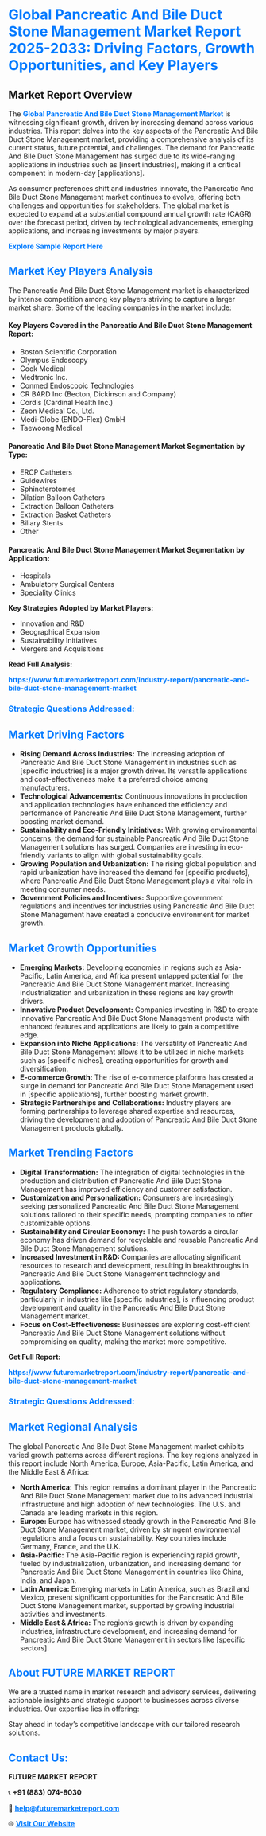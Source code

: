 <h1 style="color: #007BFF;">Global Pancreatic And Bile Duct Stone Management Market Report 2025-2033: Driving Factors, Growth Opportunities, and Key Players</h1>

<section id="overview">
<h2>Market Report Overview</h2>
<p>The <a href="https://www.futuremarketreport.com/industry-report/pancreatic-and-bile-duct-stone-management-market" style="color: #007BFF; text-decoration: none;"><strong>Global Pancreatic And Bile Duct Stone Management Market</strong></a> is witnessing significant growth, driven by increasing demand across various industries. This report delves into the key aspects of the Pancreatic And Bile Duct Stone Management market, providing a comprehensive analysis of its current status, future potential, and challenges. The demand for Pancreatic And Bile Duct Stone Management has surged due to its wide-ranging applications in industries such as [insert industries], making it a critical component in modern-day [applications].</p>
<p>As consumer preferences shift and industries innovate, the Pancreatic And Bile Duct Stone Management market continues to evolve, offering both challenges and opportunities for stakeholders. The global market is expected to expand at a substantial compound annual growth rate (CAGR) over the forecast period, driven by technological advancements, emerging applications, and increasing investments by major players.</p>
</section>

<section id="overview">
<p><a href="https://www.futuremarketreport.com/request-sample/reportId=27770" style="color: #007BFF; text-decoration: none;"><strong>Explore Sample Report Here</strong></a></p>
</section>

<section id="key-players">
<h2 style="color: #007BFF;">Market Key Players Analysis</h2>
<p>The Pancreatic And Bile Duct Stone Management market is characterized by intense competition among key players striving to capture a larger market share. Some of the leading companies in the market include:</p>
<h4>Key Players Covered in the Pancreatic And Bile Duct Stone Management Report:</h4>
<ul><li>Boston Scientific Corporation</li><li>Olympus Endoscopy</li><li>Cook Medical</li><li>Medtronic Inc.</li><li>Conmed Endoscopic Technologies</li><li>CR BARD Inc (Becton, Dickinson and Company)</li><li>Cordis (Cardinal Health Inc.)</li><li>Zeon Medical Co., Ltd.</li><li>Medi-Globe (ENDO-Flex) GmbH</li><li>Taewoong Medical</li></ul>
<h4>Pancreatic And Bile Duct Stone Management Market Segmentation by Type:</h4>
<ul><li>ERCP Catheters</li><li>Guidewires</li><li>Sphincterotomes</li><li>Dilation Balloon Catheters</li><li>Extraction Balloon Catheters</li><li>Extraction Basket Catheters</li><li>Biliary Stents</li><li>Other</li></ul>

<h4>Pancreatic And Bile Duct Stone Management Market Segmentation by Application:</h4>
<ul><li>Hospitals</li><li>Ambulatory Surgical Centers</li><li>Speciality Clinics</li></ul>
<p><strong>Key Strategies Adopted by Market Players:</strong></p>
<ul>
<li>Innovation and R&D</li>
<li>Geographical Expansion</li>
<li>Sustainability Initiatives</li>
<li>Mergers and Acquisitions</li>
</ul>
</section>

<section>
<p><strong>Read Full Analysis: </strong></p><a href="https://www.futuremarketreport.com/industry-report/pancreatic-and-bile-duct-stone-management-market" style="color: #007BFF; text-decoration: none;"><strong>https://www.futuremarketreport.com/industry-report/pancreatic-and-bile-duct-stone-management-market</strong></a>
<h3 style="color: #007BFF;">Strategic Questions Addressed:</h3>
</section>

<section id="driving-factors">
<h2 style="color: #007BFF;">Market Driving Factors</h2>
<ul>
<li><strong>Rising Demand Across Industries:</strong> The increasing adoption of Pancreatic And Bile Duct Stone Management in industries such as [specific industries] is a major growth driver. Its versatile applications and cost-effectiveness make it a preferred choice among manufacturers.</li>
<li><strong>Technological Advancements:</strong> Continuous innovations in production and application technologies have enhanced the efficiency and performance of Pancreatic And Bile Duct Stone Management, further boosting market demand.</li>
<li><strong>Sustainability and Eco-Friendly Initiatives:</strong> With growing environmental concerns, the demand for sustainable Pancreatic And Bile Duct Stone Management solutions has surged. Companies are investing in eco-friendly variants to align with global sustainability goals.</li>
<li><strong>Growing Population and Urbanization:</strong> The rising global population and rapid urbanization have increased the demand for [specific products], where Pancreatic And Bile Duct Stone Management plays a vital role in meeting consumer needs.</li>
<li><strong>Government Policies and Incentives:</strong> Supportive government regulations and incentives for industries using Pancreatic And Bile Duct Stone Management have created a conducive environment for market growth.</li>
</ul>
</section>

<section id="growth-opportunities">
<h2 style="color: #007BFF;">Market Growth Opportunities</h2>
<ul>
<li><strong>Emerging Markets:</strong> Developing economies in regions such as Asia-Pacific, Latin America, and Africa present untapped potential for the Pancreatic And Bile Duct Stone Management market. Increasing industrialization and urbanization in these regions are key growth drivers.</li>
<li><strong>Innovative Product Development:</strong> Companies investing in R&D to create innovative Pancreatic And Bile Duct Stone Management products with enhanced features and applications are likely to gain a competitive edge.</li>
<li><strong>Expansion into Niche Applications:</strong> The versatility of Pancreatic And Bile Duct Stone Management allows it to be utilized in niche markets such as [specific niches], creating opportunities for growth and diversification.</li>
<li><strong>E-commerce Growth:</strong> The rise of e-commerce platforms has created a surge in demand for Pancreatic And Bile Duct Stone Management used in [specific applications], further boosting market growth.</li>
<li><strong>Strategic Partnerships and Collaborations:</strong> Industry players are forming partnerships to leverage shared expertise and resources, driving the development and adoption of Pancreatic And Bile Duct Stone Management products globally.</li>
</ul>
</section>

<section id="trending-factors">
<h2 style="color: #007BFF;">Market Trending Factors</h2>
<ul>
<li><strong>Digital Transformation:</strong> The integration of digital technologies in the production and distribution of Pancreatic And Bile Duct Stone Management has improved efficiency and customer satisfaction.</li>
<li><strong>Customization and Personalization:</strong> Consumers are increasingly seeking personalized Pancreatic And Bile Duct Stone Management solutions tailored to their specific needs, prompting companies to offer customizable options.</li>
<li><strong>Sustainability and Circular Economy:</strong> The push towards a circular economy has driven demand for recyclable and reusable Pancreatic And Bile Duct Stone Management solutions.</li>
<li><strong>Increased Investment in R&D:</strong> Companies are allocating significant resources to research and development, resulting in breakthroughs in Pancreatic And Bile Duct Stone Management technology and applications.</li>
<li><strong>Regulatory Compliance:</strong> Adherence to strict regulatory standards, particularly in industries like [specific industries], is influencing product development and quality in the Pancreatic And Bile Duct Stone Management market.</li>
<li><strong>Focus on Cost-Effectiveness:</strong> Businesses are exploring cost-efficient Pancreatic And Bile Duct Stone Management solutions without compromising on quality, making the market more competitive.</li>
</ul>
</section>

<section>
<p><strong>Get Full Report: </strong></p><a href="https://www.futuremarketreport.com/industry-report/pancreatic-and-bile-duct-stone-management-market" style="color: #007BFF; text-decoration: none;"><strong>https://www.futuremarketreport.com/industry-report/pancreatic-and-bile-duct-stone-management-market</strong></a>
<h3 style="color: #007BFF;">Strategic Questions Addressed:</h3>
</section>


<section id="regional-analysis">
<h2 style="color: #007BFF;">Market Regional Analysis</h2>
<p>The global Pancreatic And Bile Duct Stone Management market exhibits varied growth patterns across different regions. The key regions analyzed in this report include North America, Europe, Asia-Pacific, Latin America, and the Middle East & Africa:</p>
<ul>
<li><strong>North America:</strong> This region remains a dominant player in the Pancreatic And Bile Duct Stone Management market due to its advanced industrial infrastructure and high adoption of new technologies. The U.S. and Canada are leading markets in this region.</li>
<li><strong>Europe:</strong> Europe has witnessed steady growth in the Pancreatic And Bile Duct Stone Management market, driven by stringent environmental regulations and a focus on sustainability. Key countries include Germany, France, and the U.K.</li>
<li><strong>Asia-Pacific:</strong> The Asia-Pacific region is experiencing rapid growth, fueled by industrialization, urbanization, and increasing demand for Pancreatic And Bile Duct Stone Management in countries like China, India, and Japan.</li>
<li><strong>Latin America:</strong> Emerging markets in Latin America, such as Brazil and Mexico, present significant opportunities for the Pancreatic And Bile Duct Stone Management market, supported by growing industrial activities and investments.</li>
<li><strong>Middle East & Africa:</strong> The region’s growth is driven by expanding industries, infrastructure development, and increasing demand for Pancreatic And Bile Duct Stone Management in sectors like [specific sectors].</li>
</ul>
</section>

<footer>
<h2 style="color: #007BFF;">About FUTURE MARKET REPORT</h2>
<p>We are a trusted name in market research and advisory services, delivering actionable insights and strategic support to businesses across diverse industries. Our expertise lies in offering:</p>

<p>Stay ahead in today’s competitive landscape with our tailored research solutions.</p>

<h2 style="color: #007BFF;">Contact Us:</h2>
<p><strong>FUTURE MARKET REPORT</strong></p>
<p>📞 <strong>+91 (883) 074-8030</strong></p>
<p>📧 <strong><a href="mailto:help@futuremarketreport.com" style="color: #007BFF;">help@futuremarketreport.com</a></strong></p>
<p>🌐 <strong><a href="https://www.futuremarketreport.com/" style="color: #007BFF;">Visit Our Website</a></strong></p>
</footer>